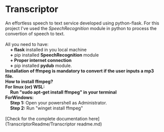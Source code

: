 # Transcriptor
An effortless speech to text service developed using python-flask. 
For this project I've used the <i>SpeechRecognition</i> module in python to process the convertion of speech to text. 
<br>
<br>
All you need to have:
<br>
&nbsp;&nbsp;&nbsp;&nbsp;**+ flask** installed in you local machine
<br>
&nbsp;&nbsp;&nbsp;&nbsp;**+** pip installed **SpeechRecognition** module
<br>
&nbsp;&nbsp;&nbsp;&nbsp;**+ Proper internet connection**
<br>
&nbsp;&nbsp;&nbsp;&nbsp;**+** pip installed **pydub** module. 
<br>
**Installation of ffmpeg is mandatory to convert if the user inputs a mp3 file.** 
<br>
**How to install ffmpeg?**
<br>
**For linux (or) WSL:**
<br>&nbsp;&nbsp;&nbsp;&nbsp;**Run "sudo apt-get install ffmpeg" in your terminal**
<br>**ForWindows:**
<br>&nbsp;&nbsp;&nbsp;&nbsp;**Step 1:** Open your powershell as Administrator.
<br>&nbsp;&nbsp;&nbsp;&nbsp;**Step 2:** Run "winget install ffmpeg"
<br><br>
[Check for the complete documentation here](TranscriptorReadme/Transcriptor readme.md)
